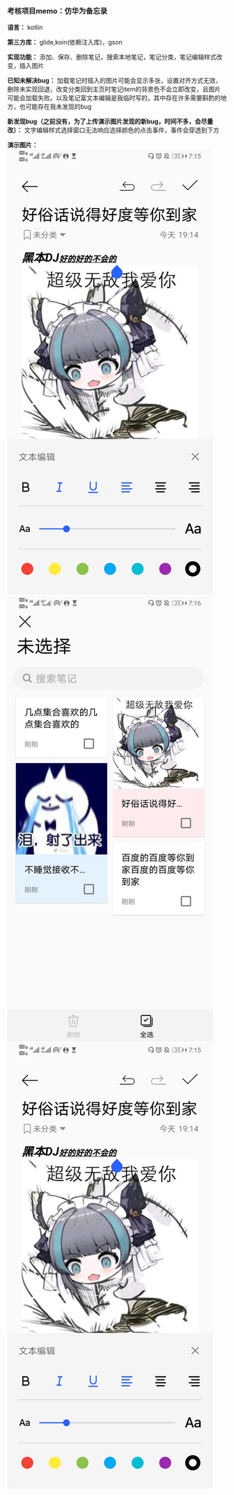 ### 考核项目memo：仿华为备忘录

**语言：** kotlin

**第三方库：** glide,koin(依赖注入库)，gson

**实现功能：** 添加、保存、删除笔记，搜索本地笔记，笔记分类，笔记编辑样式改变，插入图片

**已知未解决bug：** 加载笔记时插入的图片可能会显示多张，设置对齐方式无效，删除未实现回退，改变分类回到主页时笔记item的背景色不会立即改变，且图片可能会加载失败。以及笔记富文本编辑是我临时写的，其中存在许多需要斟酌的地方，也可能存在我未发现的bug

**新发现bug（之前没有，为了上传演示图片发现的新bug，时间不多，会尽量改）：** 文字编辑样式选择窗口无法响应选择颜色的点击事件，事件会穿透到下方

**演示图片：**  ![](https://github.com/dr-chene/Memo/blob/main/Screenshot_20201201_191514_com.example.memo.jpg) 
               ![](https://github.com/dr-chene/Memo/blob/main/Screenshot_20201201_191618_com.example.memo.jpg)
               ![](https://github.com/dr-chene/Memo/blob/main/Screenshot_20201201_191514_com.example.memo.jpg)
